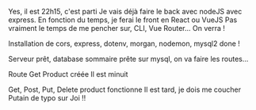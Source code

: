 Yes, il est 22h15, c'est parti
Je vais déjà faire le back avec nodeJS avec express.
En fonction du temps, je ferai le front en React ou VueJS
Pas vraiment le temps de me pencher sur, CLI, Vue Router... On verra !

Installation de cors, express, dotenv, morgan, nodemon, mysql2 done !

Serveur prêt, database sommaire prête sur mysql, on va faire les routes...

Route Get Product créée
Il est minuit

Get, Post, Put, Delete product fonctionne
Il est tard, je dois me coucher
Putain de typo sur Joi !!
